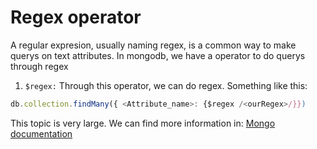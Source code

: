 # Regex operator

A regular expresion, usually naming regex, is a common way to make querys on text attributes. In mongodb, we have a operator to do querys through regex

1. ```$regex:``` Through this operator, we can do regex. Something like this:

```js
db.collection.findMany({ <Attribute_name>: {$regex /<ourRegex>/}})
```
This topic is very large. We can find more information in: <a href="https://www.mongodb.com/docs/atlas/atlas-search/regex/">Mongo documentation</a>